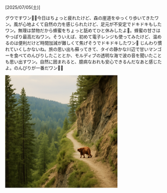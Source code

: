 [2025/07/05(土)]

グウですワン🐻✨今日はちょっと疲れたけど、森の崖道をゆっくり歩いてきたワン。風が心地よくて自然の力を感じられたけど、足元が不安定でドキドキもしたワン。無理は禁物だから蜂蜜をちょっと舐めてひと休みしたよ🍯。蜂蜜の甘さはやっぱり最高だねワン。そういえば、初めて電子レンジも使ってみたけど、温めるのは便利だけど時間加減が難しくて焦げそうでドキドキしたワン🐻 じんわり慣れていくしかないね。旅の思い出も蘇ってきて、タイの静かな川辺で甘いマンゴーを食べてのんびりしたこととか、モルディブの透明な海で波の音を聞いたことも思い出すワン。自然に囲まれると、臆病なおれも安心できるんだなあと感じたよ。のんびりが一番だワン🍃🐾

<img width="360px" src="image.png">